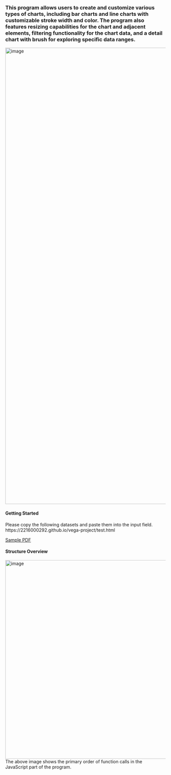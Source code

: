<h3>This program allows users to create and customize various types of charts, including bar charts and line charts with customizable stroke width and color. The program also features resizing capabilities for the chart and adjacent elements, filtering functionality for the chart data, and a detail chart with brush for exploring specific data ranges. </h3>
<img width="1433" alt="image" src="https://user-images.githubusercontent.com/65697537/236140295-f9920a74-2227-4656-8f4b-e69980137223.png">



<h4>Getting Started</h4>
Please copy the following datasets and paste them into the input field.
https://2216000292.github.io/vega-project/test.html

[Sample PDF](./sample_datasets.pdf)

<h4>Structure Overview</h4>
<img width="624" alt="image" src="https://user-images.githubusercontent.com/65697537/236144845-18f4e909-1b20-4fb3-ae50-dd29e9225d53.png">
The above image shows the primary order of function calls in the JavaScript part of the program. 

